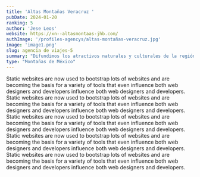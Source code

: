 ```yaml
---
title: 'Altas Montañas Veracruz '
pubDate: 2024-01-20
ranking: 5
author: 'Jese Leos'
website: https://xn--altasmontaas-jhb.com/
authImage: '/profiles-agencys/altas-montañas-veracruz.jpg'
image: 'image1.png'
slug: agencia de viajes-5
summary: "Difundimos los atractivos naturales y culturales de la región de las Altas Montañas de Veracruz"
type: "Montañas de México"
---
```


Static websites are now used to bootstrap lots of websites and are becoming the basis for a variety of tools that even influence both web designers and developers influence both web designers and developers. Static websites are now used to bootstrap lots of websites and are becoming the basis for a variety of tools that even influence both web designers and developers influence both web designers and developers. Static websites are now used to bootstrap lots of websites and are becoming the basis for a variety of tools that even influence both web designers and developers influence both web designers and developers. Static websites are now used to bootstrap lots of websites and are becoming the basis for a variety of tools that even influence both web designers and developers influence both web designers and developers. Static websites are now used to bootstrap lots of websites and are becoming the basis for a variety of tools that even influence both web designers and developers influence both web designers and developers.

